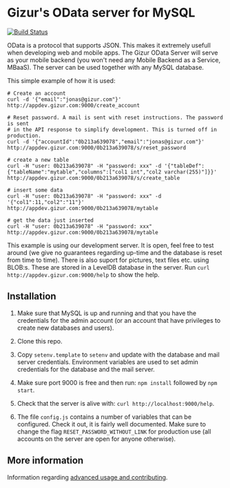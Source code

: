 Gizur's OData server for MySQL
==============================


[![Build Status][travis-image]][travis-url]

OData is a protocol that supports JSON. This makes it extremely usefull when
developing web and mobile apps. The Gizur OData Server will serve as your
mobile backend (you won't need any Mobile Backend as a Service, MBaaS). The
server can be used together with any MySQL database.

This simple example of how it is used:

```
# Create an account
curl -d '{"email":"jonas@gizur.com"}' http://appdev.gizur.com:9000/create_account

# Reset password. A mail is sent with reset instructions. The password is sent
# in the API response to simplify development. This is turned off in production.
curl -d '{"accountId":"0b213a639078","email":"jonas@gizur.com"}' http://appdev.gizur.com:9000/0b213a639078/s/reset_password

# create a new table
curl -H "user: 0b213a639078" -H "password: xxx" -d '{"tableDef":{"tableName":"mytable","columns":["col1 int","col2 varchar(255)"]}}' http://appdev.gizur.com:9000/0b213a639078/s/create_table

# insert some data
curl -H "user: 0b213a639078" -H "password: xxx" -d '{"col1":11,"col2":"11"}' http://appdev.gizur.com:9000/0b213a639078/mytable

# get the data just inserted
curl -H "user: 0b213a639078" -H "password: xxx"  http://appdev.gizur.com:9000/0b213a639078/mytable
```

This example is using our development server. It is open, feel free to test
around (we give no guarantees regarding up-time and the database is reset
from time to time). There is also suport for pictures, text files etc. using
BLOB:s. These are stored in a LevelDB database in the server.
 Run `curl http://appdev.gizur.com:9000/help` to show the help.


Installation
-----------

1. Make sure that MySQL is up and running and that you have the credentials for
 the admin account (or an account that have privileges to create new databases
  and users).

1. Clone this repo.

1. Copy `setenv.template` to `setenv` and update with the database and
mail server credentials. Environment variables are used to set admin credentials
for the database and the mail server.

1. Make sure port 9000 is free and then run: `npm install` followed by
 `npm start`.

1. Check that the server is alive with: `curl http://localhost:9000/help`.

1. The file `config.js` contains a number of variables that can be configured.
Check it out, it is fairly well documented. Make sure to change the flag
`RESET_PASSWORD_WITHOUT_LINK` for production use (all accounts on the server are
 open for anyone otherwise).


More information
---------------

Information regarding [advanced usage and contributing](./ADVANCED.md).


[travis-image]: https://img.shields.io/travis/gizur/odataserver.svg?style=flat
[travis-url]: https://travis-ci.org/gizur/odataserver
